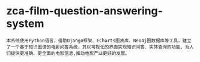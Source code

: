 # zca-film-question-answering-system
    本系统使用Python语言，借助Django框架、ECharts图表库、Neo4j图数据库等工具，建立了一个基于知识图谱的电影问答系统，其以可视化的界面实现知识问答、实体查询的功能，为人们提供更准确、更全面的电影信息,推动电影产业更好的发展。
